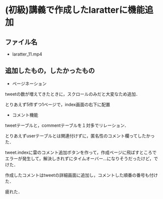 # (初級)講義で作成したlaratterに機能追加

## ファイル名
* laratter_11.mp4

## 追加したもの，したかったもの
* ページネーション

tweetの数が増えてきたときに，スクロールのみだと大変なため追加．

とりあえず5件ずつ1ページで，index画面の右下に配置

* コメント機能

tweetテーブルと，commentテーブルを１対多でリレーション．

とりあえずuserテーブルとは関連付けずに，匿名性のコメント欄ってしたかった．

tweet.indexに雷のコメント追加ボタンを作って，作成ページに飛ばすところでエラーが発生して，解決しきれずにタイムオーバー...になりそうだったけど，でけた．

作成したコメントはtweetの詳細画面に追加し，コメントした順番の番号も付けた．

疲れた．